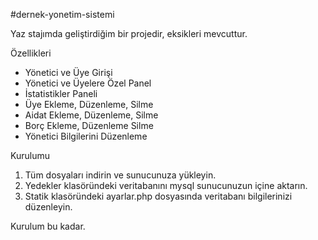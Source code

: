 #dernek-yonetim-sistemi

Yaz stajımda geliştirdiğim bir projedir, eksikleri mevcuttur.

Özellikleri

- Yönetici ve Üye Girişi
- Yönetici ve Üyelere Özel Panel
- İstatistikler Paneli
- Üye Ekleme, Düzenleme, Silme
- Aidat Ekleme, Düzenleme, Silme
- Borç Ekleme, Düzenleme Silme
- Yönetici Bilgilerini Düzenleme

Kurulumu

1) Tüm dosyaları indirin ve sunucunuza yükleyin.
2) Yedekler klasöründeki veritabanını mysql sunucunuzun içine aktarın.
3) Statik klasöründeki ayarlar.php dosyasında veritabanı bilgilerinizi düzenleyin.

Kurulum bu kadar.
